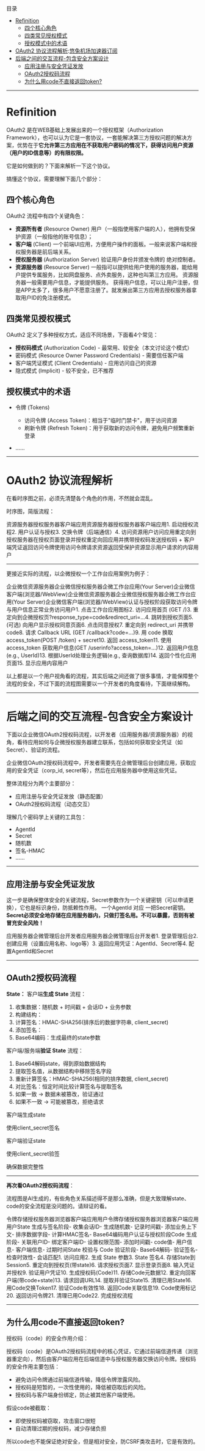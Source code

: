 目录

* [Refinition](https://github.com)
  + [四个核心角色](https://github.com)
  + [四类常见授权模式](https://github.com)
  + [授权模式中的术语](https://github.com)
* [OAuth2 协议流程解析](https://github.com):[悠兔机场加速器订阅](https://www.baijiatu.com)
* [后端之间的交互流程-包含安全方案设计](https://github.com)
  + [应用注册与安全凭证发放](https://github.com)
  + [OAuth2授权码流程](https://github.com)
  + [为什么用code不直接返回token?](https://github.com)

---

# Refinition

OAuth2 是在WEB基础上发展出来的一个授权框架（Authorization Framework），也可以认为它是一套协议，一套能解决第三方授权问题的解决方案，优势在于**它允许第三方应用在不获取用户密码的情况下，获得访问用户资源（用户的ID信息等）的有限权限。**

它是如何做到的？下面来解析一下这个协议。

搞懂这个协议，需要理解下面几个部分：

## 四个核心角色

OAuth2 流程中有四个关键角色：

* **资源所有者** (Resource Owner)
  用户（一般指使用客户端的人），他拥有受保护资源（一般指他的账号信息）；
* **客户端** (Client)
  一个前端UI应用，方便用户操作的面板。一般来说客户端和授权服务器是前后端关系。
* **授权服务器** (Authorization Server)
  验证用户身份并颁发令牌的 绝对控制者。
* **资源服务器** (Resource Server)
  一般指可以提供给用户使用的服务器，能给用户提供专属服务，比如网盘服务、点外卖服务，这种也叫第三方应用。
  资源服务器一般需要用户信息，才能提供服务。
  获得用户信息，可以让用户注册，但是APP太多了，很多用户不愿意注册了。就发展出第三方应用去授权服务器拿取用户ID的免注册模式。

## 四类常见授权模式

OAuth2 定义了多种授权方式，适应不同场景，下面看4个常见：

* **授权码模式** (Authorization Code) - 最常用、较安全（本文讨论这个模式）
* 密码模式 (Resource Owner Password Credentials) - 需要信任客户端
* 客户端凭证模式 (Client Credentials) - 应用访问自己的资源
* 隐式模式 (Implicit) - 较不安全，已不推荐

## 授权模式中的术语

* 令牌 (Tokens)

  + 访问令牌 (Access Token)：相当于"临时门禁卡"，用于访问资源
  + 刷新令牌 (Refresh Token)：用于获取新的访问令牌，避免用户频繁重新登录
* ......

---

# OAuth2 协议流程解析

在看时序图之前，必须先清楚各个角色的作用，不然就会混乱。

时序图，简版流程：

资源服务器授权服务器客户端应用资源服务器授权服务器客户端应用1. 启动授权流程2. 用户认证与授权3. 交换令牌（后端通信）4. 访问资源用户访问应用重定向到授权服务器在授权页面登录并授权重定向回应用并携带授权码发送授权码 + 客户端凭证返回访问令牌使用访问令牌请求资源返回受保护资源显示用户请求的内容用户

---

更接近实际的流程，以企微授权一个工作台应用案例为例子：

企业微信资源服务器企业微信授权服务器企微工作台应用(Your Server)企业微信客户端(浏览器/WebView)企业微信资源服务器企业微信授权服务器企微工作台应用(Your Server)企业微信客户端(浏览器/WebView)认证与授权阶段获取访问令牌与用户信息正常业务访问用户1. 点击工作台应用图标2. 访问应用首页 (GET /)3. 重定向到企微授权页?response\_type=code&redirect\_uri=...4. 跳转到授权页面5. (可选) 向用户显示授权同意页面6. 点击同意授权7. 重定向到 redirect\_uri 并携带 code8. 请求 Callback URL (GET /callback?code=...)9. 用 code 换取 access\_token(POST /token) + secret10. 返回 access\_token11. 使用 access\_token 获取用户信息(GET /userinfo?access\_token=...)12. 返回用户信息 (e.g., UserId)13. 根据UserId处理业务逻辑(e.g., 查询数据库)14. 返回个性化应用页面15. 显示应用内容用户

以上都是以一个用户视角看的流程，其实后端之间还做了很多事情，才能保障整个流程的安全，不过下面的流程图需要以一个开发者的角度看待，下面继续解构。

---

# 后端之间的交互流程-包含安全方案设计

下面以企业微信OAuth2授权码流程，以开发者（应用服务器/资源服务器）的视角，看待应用如何与企微授权服务器建立联系，包括如何获取安全凭证（如Secret）、验证的流程。

企业微信OAuth2授权码流程中，开发者需要先在企微管理后台创建应用，获取应用的安全凭证（corp\_id, secret等），然后在应用服务器中使用这些凭证。

整体流程分为两个主要部分：

* 应用注册与安全凭证发放（静态配置）
* OAuth2授权码流程（动态交互）

理解几个密码学上关键的工具包：

* AgentId
* Secret
* 随机数
* 签名-HMAC
* ......

---

## 应用注册与安全凭证发放

这一步是确保整体安全的关键流程，Secret参数作为一个关键密钥（可以申请更换），它也是标识身份，防抵赖性作用。
一个AgentId 对应 一把Secret密钥。
**Secret必须安全地存储在应用服务器内，只做打签名用。不可以暴露，否则有被冒充安全风险！**

应用服务器企微管理后台开发者应用服务器企微管理后台开发者1. 登录管理后台2. 创建应用（设置应用名称、logo等）3. 返回应用凭证：AgentId、Secret等4. 配置AgentId和Secret

---

## OAuth2授权码流程

**State：**
客户端**生成 State** 流程：

1. 收集数据：随机数 + 时间戳 + 会话ID + 业务参数
2. 构建结构：
3. 计算签名：HMAC-SHA256(排序后的数据字符串, client\_secret)
4. 添加签名：
5. Base64编码：生成最终的state参数

客户端/服务端**验证 State** 流程：

1. Base64解码state，得到原始数据结构
2. 提取签名值，从数据结构中移除签名字段
3. 重新计算签名：HMAC-SHA256(相同的排序数据, client\_secret)
4. 对比签名：恒定时间比较计算签名与提取签名
5. 如果一致 → 数据未被篡改，验证通过
6. 如果不一致 → 可能被篡改，拒绝请求

客户端生成state

使用client\_secret签名

客户端验证state

使用client\_secret验签

确保数据完整性

---

**再次看OAuth2授权码流程**：

流程图是AI生成的，有些角色关系描述得不是那么准确，但是大致理解state、code的安全流程是没问题的。请辩证的看。

令牌存储授权服务器浏览器客户端应用用户令牌存储授权服务器浏览器客户端应用用户State 生成与签名阶段- 收集会话ID- 生成随机数- 记录时间戳- 添加业务上下文- 排序数据字段- 计算HMAC签名- Base64编码用户认证与授权阶段Code 生成阶段- 关联用户ID- 绑定客户端ID- 设置权限范围- 添加时间戳- code值- 用户信息- 客户端信息- 过期时间State 校验与 Code 验证阶段- Base64解码- 验证签名- 检查时效性- 会话匹配1. 访问应用2. 生成 State 参数3. State 签名4. 存储State到Session5. 重定向到授权页(带state)6. 请求授权页面7. 显示登录页面8. 输入凭证并授权9. 验证用户凭证10. 生成授权码(Code)11. 存储Code元数据12. 重定向回客户端(带code+state)13. 请求回调URL14. 提取并验证State15. 清理已用State16. 用Code交换Token17. 验证Code有效性18. 返回Code关联信息19. Code使用标记20. 返回访问令牌21. 清理已用Code22. 完成授权流程

---

## 为什么用code不直接返回token?

授权码（code）的安全作用介绍：

授权码（code）是OAuth2授权码流程中的核心凭证，它通过前端信道传递（浏览器重定向），然后由客户端应用在后端信道中与授权服务器交换访问令牌。授权码的安全作用主要包括：

* 避免访问令牌通过前端信道传输，降低令牌泄露风险。
* 授权码是短暂的，一次性使用的，降低被窃取后的风险。
* 授权码与客户端身份绑定，防止被其他客户端使用。

假设code被截取：

* 即使授权码被窃取，攻击窗口很短
* 自动清理过期的授权码，减少存储负担

所以code也不能保证绝对安全，但是相对安全，防CSRF类攻击时，它是有效的。
